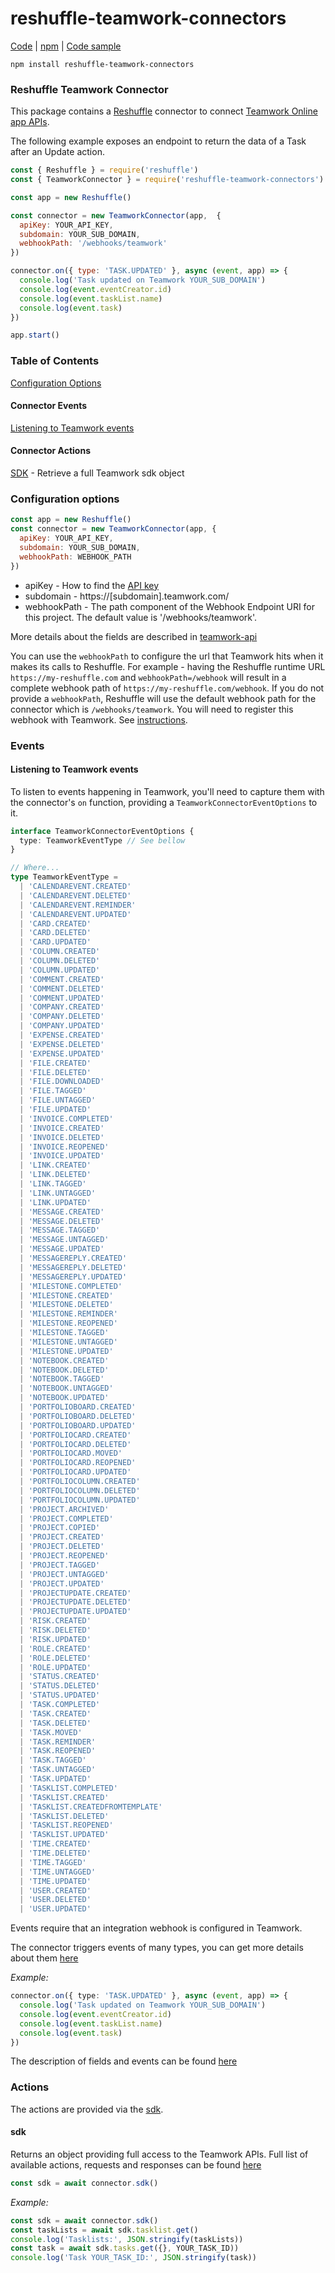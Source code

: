 # reshuffle-teamwork-connectors

[Code](https://github.com/reshufflehq/reshuffle-teamwork-connectors) |
[npm](https://www.npmjs.com/package/reshuffle-teamwork-connectors) |
[Code sample](https://github.com/reshufflehq/reshuffle-teamwork-connectors/examples)

`npm install reshuffle-teamwork-connectors`

### Reshuffle Teamwork Connector

This package contains a [Reshuffle](https://github.com/reshufflehq/reshuffle)
connector to connect [Teamwork Online app APIs](https://github.com/moshie/teamwork-api).

The following example exposes an endpoint to return the data of a Task after an Update action.

```js
const { Reshuffle } = require('reshuffle')
const { TeamworkConnector } = require('reshuffle-teamwork-connectors')

const app = new Reshuffle()

const connector = new TeamworkConnector(app,  {
  apiKey: YOUR_API_KEY,
  subdomain: YOUR_SUB_DOMAIN,
  webhookPath: '/webhooks/teamwork'
})

connector.on({ type: 'TASK.UPDATED' }, async (event, app) => {
  console.log('Task updated on Teamwork YOUR_SUB_DOMAIN')
  console.log(event.eventCreator.id)
  console.log(event.taskList.name)
  console.log(event.task)
})

app.start()
```

### Table of Contents

[Configuration Options](#configuration)

#### Connector Events

[Listening to Teamwork events](#listen)

#### Connector Actions

[SDK](#sdk) - Retrieve a full Teamwork sdk object


### <a name="configuration"></a> Configuration options

```js
const app = new Reshuffle()
const connector = new TeamworkConnector(app, {
  apiKey: YOUR_API_KEY, 
  subdomain: YOUR_SUB_DOMAIN, 
  webhookPath: WEBHOOK_PATH 
})
```

- apiKey - How to find the [API key](https://developer.teamwork.com/projects/apikey/key)
- subdomain - https://[subdomain].teamwork.com/
- webhookPath - The path component of the Webhook Endpoint URI for this project. The default value is '/webhooks/teamwork'.


More details about the fields are described in [teamwork-api](https://github.com/moshie/teamwork-api)

You can use the `webhookPath` to configure the url that Teamwork hits when it makes its calls to Reshuffle.
For example - having the Reshuffle runtime URL `https://my-reshuffle.com` and `webhookPath=/webhook` will result in a complete webhook path of `https://my-reshuffle.com/webhook`.
If you do not provide a `webhookPath`, Reshuffle will use the default webhook path for the connector which is `/webhooks/teamwork`.
You will need to register this webhook with Teamwork. See [instructions](https://developer.teamwork.com/projects/webhooks/setup).


### <a name="events"></a> Events

#### <a name="listen"></a> Listening to Teamwork events

To listen to events happening in Teamwork, you'll need to capture them with the connector's `on`
function, providing a `TeamworkConnectorEventOptions` to it.


```typescript
interface TeamworkConnectorEventOptions {
  type: TeamworkEventType // See bellow 
}

// Where...
type TeamworkEventType =
  | 'CALENDAREVENT.CREATED'
  | 'CALENDAREVENT.DELETED'
  | 'CALENDAREVENT.REMINDER'
  | 'CALENDAREVENT.UPDATED'
  | 'CARD.CREATED'
  | 'CARD.DELETED'
  | 'CARD.UPDATED'
  | 'COLUMN.CREATED'
  | 'COLUMN.DELETED'
  | 'COLUMN.UPDATED'
  | 'COMMENT.CREATED'
  | 'COMMENT.DELETED'
  | 'COMMENT.UPDATED'
  | 'COMPANY.CREATED'
  | 'COMPANY.DELETED'
  | 'COMPANY.UPDATED'
  | 'EXPENSE.CREATED'
  | 'EXPENSE.DELETED'
  | 'EXPENSE.UPDATED'
  | 'FILE.CREATED'
  | 'FILE.DELETED'
  | 'FILE.DOWNLOADED'
  | 'FILE.TAGGED'
  | 'FILE.UNTAGGED'
  | 'FILE.UPDATED'
  | 'INVOICE.COMPLETED'
  | 'INVOICE.CREATED'
  | 'INVOICE.DELETED'
  | 'INVOICE.REOPENED'
  | 'INVOICE.UPDATED'
  | 'LINK.CREATED'
  | 'LINK.DELETED'
  | 'LINK.TAGGED'
  | 'LINK.UNTAGGED'
  | 'LINK.UPDATED'
  | 'MESSAGE.CREATED'
  | 'MESSAGE.DELETED'
  | 'MESSAGE.TAGGED'
  | 'MESSAGE.UNTAGGED'
  | 'MESSAGE.UPDATED'
  | 'MESSAGEREPLY.CREATED'
  | 'MESSAGEREPLY.DELETED'
  | 'MESSAGEREPLY.UPDATED'
  | 'MILESTONE.COMPLETED'
  | 'MILESTONE.CREATED'
  | 'MILESTONE.DELETED'
  | 'MILESTONE.REMINDER'
  | 'MILESTONE.REOPENED'
  | 'MILESTONE.TAGGED'
  | 'MILESTONE.UNTAGGED'
  | 'MILESTONE.UPDATED'
  | 'NOTEBOOK.CREATED'
  | 'NOTEBOOK.DELETED'
  | 'NOTEBOOK.TAGGED'
  | 'NOTEBOOK.UNTAGGED'
  | 'NOTEBOOK.UPDATED'
  | 'PORTFOLIOBOARD.CREATED'
  | 'PORTFOLIOBOARD.DELETED'
  | 'PORTFOLIOBOARD.UPDATED'
  | 'PORTFOLIOCARD.CREATED'
  | 'PORTFOLIOCARD.DELETED'
  | 'PORTFOLIOCARD.MOVED'
  | 'PORTFOLIOCARD.REOPENED'
  | 'PORTFOLIOCARD.UPDATED'
  | 'PORTFOLIOCOLUMN.CREATED'
  | 'PORTFOLIOCOLUMN.DELETED'
  | 'PORTFOLIOCOLUMN.UPDATED'
  | 'PROJECT.ARCHIVED'
  | 'PROJECT.COMPLETED'
  | 'PROJECT.COPIED'
  | 'PROJECT.CREATED'
  | 'PROJECT.DELETED'
  | 'PROJECT.REOPENED'
  | 'PROJECT.TAGGED'
  | 'PROJECT.UNTAGGED'
  | 'PROJECT.UPDATED'
  | 'PROJECTUPDATE.CREATED'
  | 'PROJECTUPDATE.DELETED'
  | 'PROJECTUPDATE.UPDATED'
  | 'RISK.CREATED'
  | 'RISK.DELETED'
  | 'RISK.UPDATED'
  | 'ROLE.CREATED'
  | 'ROLE.DELETED'
  | 'ROLE.UPDATED'
  | 'STATUS.CREATED'
  | 'STATUS.DELETED'
  | 'STATUS.UPDATED'
  | 'TASK.COMPLETED'
  | 'TASK.CREATED'
  | 'TASK.DELETED'
  | 'TASK.MOVED'
  | 'TASK.REMINDER'
  | 'TASK.REOPENED'
  | 'TASK.TAGGED'
  | 'TASK.UNTAGGED'
  | 'TASK.UPDATED'
  | 'TASKLIST.COMPLETED'
  | 'TASKLIST.CREATED'
  | 'TASKLIST.CREATEDFROMTEMPLATE'
  | 'TASKLIST.DELETED'
  | 'TASKLIST.REOPENED'
  | 'TASKLIST.UPDATED'
  | 'TIME.CREATED'
  | 'TIME.DELETED'
  | 'TIME.TAGGED'
  | 'TIME.UNTAGGED'
  | 'TIME.UPDATED'
  | 'USER.CREATED'
  | 'USER.DELETED'
  | 'USER.UPDATED'
```

Events require that an integration webhook is configured in Teamwork. 

The connector triggers events of many types, you can get more details about them [here](https://developer.teamwork.com/projects/api-v1/ref)


_Example:_

```typescript
connector.on({ type: 'TASK.UPDATED' }, async (event, app) => {
  console.log('Task updated on Teamwork YOUR_SUB_DOMAIN')
  console.log(event.eventCreator.id)
  console.log(event.taskList.name)
  console.log(event.task)
})
```

The description of fields and events can be found [here](https://developer.teamwork.com/projects/webhooks/events)

### <a name="actions"></a> Actions

The actions are provided via the [sdk](#sdk).

#### <a name="sdk"></a> sdk

Returns an object providing full access to the Teamwork APIs.
Full list of available actions, requests and responses can be found [here](https://developer.teamwork.com/projects/api-v1)

```typescript
const sdk = await connector.sdk()
```

_Example:_

```typescript
const sdk = await connector.sdk()
const taskLists = await sdk.tasklist.get()
console.log('Tasklists:', JSON.stringify(taskLists))
const task = await sdk.tasks.get({}, YOUR_TASK_ID))
console.log('Task YOUR_TASK_ID:', JSON.stringify(task))
```